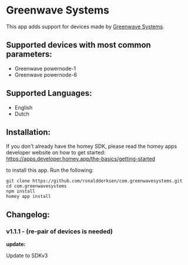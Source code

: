# Greenwave Systems

This app adds support for devices made by [Greenwave Systems](http://www.greenwavesystems.com).

## Supported devices with most common parameters:
* Greenwave powernode-1
* Greenwave powernode-6

## Supported Languages:
* English
* Dutch

## Installation:
If you don't already have the homey SDK, please read the homey apps developer website on how to get started:
https://apps.developer.homey.app/the-basics/getting-started

to install this app. Run the following:
```
git clone https://github.com/ronaldderksen/com.greenwavesystems.git
cd com.greenwavesystems
npm install
homey app install
```

## Changelog:

### v1.1.1 - (re-pair of devices is needed)
**update:**

Update to SDKv3
